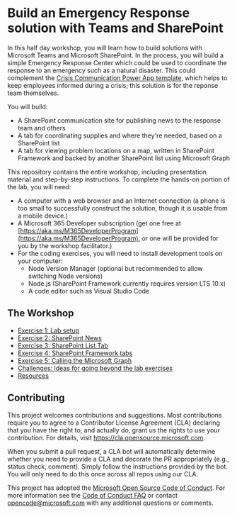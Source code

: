 # Build an Emergency Response solution with Teams and SharePoint

In this half day workshop, you will learn how to build solutions with Microsoft Teams and Microsoft SharePoint. In the process, you will build a simple Emergency Response Center which could be used to coordinate the response to an emergency such as a natural disaster. This could complement the [Crisis Communication Power App template](https://powerapps.microsoft.com/en-us/blog/crisis-communication-a-power-platform-template/), which helps to keep employees informed during a crisis; this solution is for the reponse team themselves.

You will build:

 * A SharePoint communication site for publishing news to the response team and others
 * A tab for coordinating supplies and where they're needed, based on a SharePoint list
 * A tab for viewing problem locations on a map, written in SharePoint Framework and backed by another SharePoint list using Microsoft Graph

This repository contains the entire workshop, including presentation material and step-by-step instructions. To complete the hands-on portion of the lab, you will need:

 * A computer with a web browser and an Internet connection (a phone is too small to successfully construct the solution, though it is usable from a mobile device.)
 * A Microsoft 365 Developer subscription (get one free at [https://aka.ms/M365DeveloperProgram](https://aka.ms/M365DeveloperProgram), or one will be provided for you by the workshop facilitator.)
 * For the coding exercises, you will need to install development tools on your computer:
    * Node Version Manager (optional but recommended to allow switching Node versions)
    * Node.js (SharePoint Framework currently requires version LTS 10.x)
    * A code editor such as Visual Studio Code

## The Workshop

 * [Exercise 1: Lab setup](Documents/Part1.md)
 * [Exercise 2: SharePoint News](Documents/Part2.md)
 * [Exercise 3: SharePoint List Tab](Documents/Part3.md)
 * [Exercise 4: SharePoint Framework tabs](Documents/Part4.md)
 * [Exercise 5: Calling the Microsoft Graph](Documents/Part5.md)
 * [Challenges: Ideas for going beyond the lab exercises](Documents/Challenges.md)
 * [Resources](Documents/Resources.md)
 
## Contributing

This project welcomes contributions and suggestions.  Most contributions require you to agree to a Contributor License Agreement (CLA) declaring that you have the right to, and actually do, grant us the rights to use your contribution. For details, visit https://cla.opensource.microsoft.com.

When you submit a pull request, a CLA bot will automatically determine whether you need to provide a CLA and decorate the PR appropriately (e.g., status check, comment). Simply follow the instructions provided by the bot. You will only need to do this once across all repos using our CLA.

This project has adopted the [Microsoft Open Source Code of Conduct](https://opensource.microsoft.com/codeofconduct/). For more information see the [Code of Conduct FAQ](https://opensource.microsoft.com/codeofconduct/faq/) or contact [opencode@microsoft.com](mailto:opencode@microsoft.com) with any additional questions or comments.
